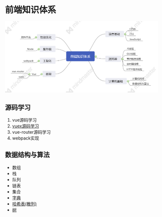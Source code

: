 # 前端知识体系

![](./前端知识体系.png)

## 源码学习
1. vue源码学习
2. [vuex源码学习](./vuex-src/readme.md)
3. vue-router源码学习
4. webpack实现

## 数据结构与算法
* 数组
* 栈
* 队列
* 链表
* 集合
* [字典](./data-structure-and-algorithm/dictionary.md)
* [哈希表(散列)](./data-structure-and-algorithm/hash.md)
* [树](./data-structure-and-algorithm/tree.md)
